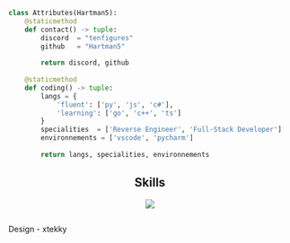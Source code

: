 ```python
class Attributes(Hartman5):
	@staticmethod
	def contact() -> tuple:
	    discord  = "tenfigures"
	    github   = "Hartman5"
	    
	    return discord, github
	
	@staticmethod
	def coding() -> tuple:
		langs = {
			'fluent': ['py', 'js', 'c#'],
			'learning': ['go', 'c++', 'ts']
		}
		specialities  = ['Reverse Engineer', 'Full-Stack Developer']
		environnements = ['vscode', 'pycharm']
		
		return langs, specialities, environnements

```
<h2 align="center">Skills </h2>

<p align="center">
  <a href="https://skillicons.dev">
    <img src="https://skillicons.dev/icons?i=python,golang,vscode,cs,cpp,nodejs,css,html,react,aws,selenium,tailwind,idea,vscode,visualstudio" />
  </a>
</p>

<p align="center">
    <img alt="" src="https://github-readme-stats.vercel.app/api?username=Hartman5&theme=tokyonight&show_icons=true">
</p>

<p>Design - xtekky</p>
